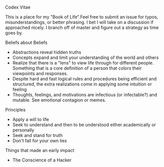 Codex Vitae

This is a place for my "Book of Life".Feel free to submit an issue for typos, misunderstandings, or better phrasing. I bet I will take on a discussion if approached nicely. I branch off of master and figure out a strategy as time goes by.

Beliefs about Beliefs
* Abstractions reveal hidden truths
* Concepts expand and limit your understanding of the world and others
* Realize that there is a "lens" to view life through for different people. Something that is a core definition of a person that colors their viewpoints and responses.
* Despite hard and fast logical rules and procedures being efficient and structured, the extra realizations come in applying some intuition or feeling
* Thoughts, feelings, and motivations are infectious (or infectable?) and mutable. See emotional contagion or memes.

Principles
* Apply a will to life
* Seek to understand and then to be understood either academically or personally
* Seek and stand for truth
* Don't fall for your own lies


Things that made an early impact
* The Conscience of a Hacker
